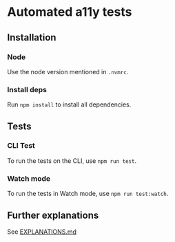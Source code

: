 # Automated a11y tests

## Installation

### Node

Use the node version mentioned in `.nvmrc`.

### Install deps

Run `npm install` to install all dependencies.

## Tests

### CLI Test

To run the tests on the CLI, use `npm run test`.

### Watch mode

To run the tests in Watch mode, use `npm run test:watch`.

## Further explanations

See [EXPLANATIONS.md](/EXPLANATIONS.md)

